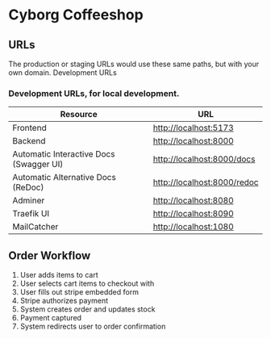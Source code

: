 # Cyborg Coffeeshop

## URLs

The production or staging URLs would use these same paths, but with your own domain.
Development URLs

### Development URLs, for local development.

| Resource                                | URL                                                        |
| --------------------------------------- | ---------------------------------------------------------- |
| Frontend                                | [http://localhost:5173](http://localhost:5173)             |
| Backend                                 | [http://localhost:8000](http://localhost:8000)             |
| Automatic Interactive Docs (Swagger UI) | [http://localhost:8000/docs](http://localhost:8000/docs)   |
| Automatic Alternative Docs (ReDoc)      | [http://localhost:8000/redoc](http://localhost:8000/redoc) |
| Adminer                                 | [http://localhost:8080](http://localhost:8080)             |
| Traefik UI                              | [http://localhost:8090](http://localhost:8090)             |
| MailCatcher                             | [http://localhost:1080](http://localhost:1080)             |

## Order Workflow

1. User adds items to cart
2. User selects cart items to checkout with
3. User fills out stripe embedded form
4. Stripe authorizes payment
5. System creates order and updates stock
6. Payment captured
7. System redirects user to order confirmation
